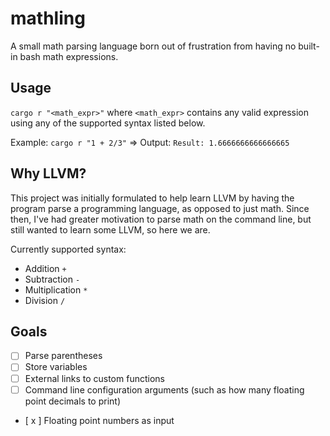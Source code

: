 # mathling
A small math parsing language born out of frustration from having no built-in bash math expressions.

## Usage
`cargo r "<math_expr>"` where `<math_expr>` contains any valid expression using any of the supported syntax listed below.

Example: `cargo r "1 + 2/3"` => Output: `Result: 1.6666666666666665`

## Why LLVM?
This project was initially formulated to help learn LLVM by having the program parse a programming language, as opposed to just math. Since then, I've had greater motivation to parse math on the command line, but still wanted to learn some LLVM, so here we are.

Currently supported syntax:
- Addition `+`
- Subtraction `-`
- Multiplication `*`
- Division `/`

## Goals
- [ ] Parse parentheses
- [ ] Store variables
- [ ] External links to custom functions
- [ ] Command line configuration arguments (such as how many floating point decimals to print)
- [ x ] Floating point numbers as input
